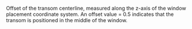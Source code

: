 Offset of the transom centerline, measured along the z-axis of the window placement coordinate system. An offset value = 0.5 indicates that the transom is positioned in the middle of the window.

